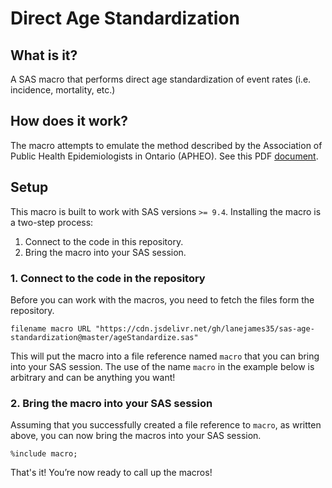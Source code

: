 # Direct Age Standardization
## What is it?
A SAS macro that performs direct age standardization of event rates (i.e. incidence, mortality, etc.)

## How does it work?
The macro attempts to emulate the method described by the Association of Public Health Epidemiologists in Ontario (APHEO). See this PDF [document]("http://core.apheo.ca/resources/indicators/Standardization%20report_NamBains_FINALMarch16.pdf").

## Setup
This macro is built to work with SAS versions `>= 9.4`. Installing the macro is a two-step process:
1. Connect to the code in this repository.
2. Bring the macro into your SAS session.

### 1. Connect to the code in the repository
Before you can work with the macros, you need to fetch the files form the repository.

```
filename macro URL "https://cdn.jsdelivr.net/gh/lanejames35/sas-age-standardization@master/ageStandardize.sas"
```
This will put the macro into a file reference named `macro` that you can bring into your SAS session. The use of the name `macro` in the example below is arbitrary and can be anything you want!

### 2. Bring the macro into your SAS session
Assuming that you successfully created a file reference to `macro`, as written above, you can now bring the macros into your SAS session.

```
%include macro;
```

That's it! You’re now ready to call up the macros!

